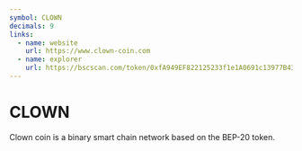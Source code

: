 ```yaml
---
symbol: CLOWN
decimals: 9
links:
  - name: website
    url: https://www.clown-coin.com
  - name: explorer
    url: https://bscscan.com/token/0xfA949EF822125233f1e1A0691c13977B4354B257
---
```


# CLOWN

Clown coin is a binary smart chain network based on the BEP-20 token.
